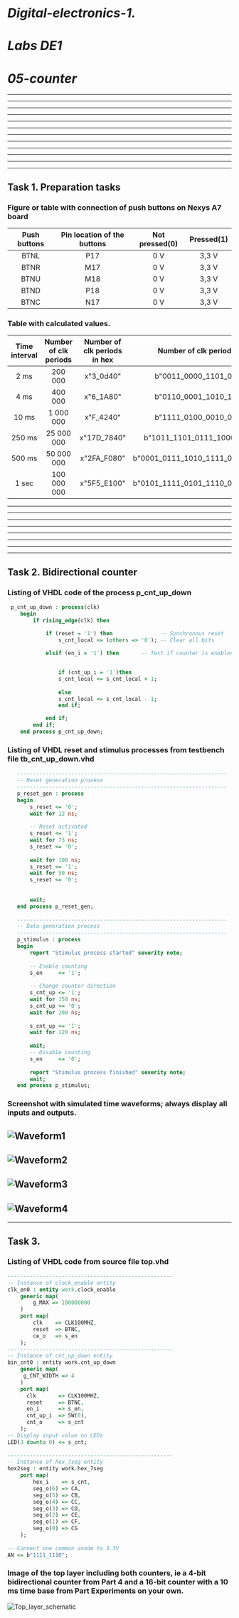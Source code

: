 # *Digital-electronics-1.*

# *Labs DE1* 

# *05-counter*
-----------------------------
-----------------------------
-----------------------------
-----------------------------
-----------------------------
-----------------------------
-----------------------------
-----------------------------
-----------------------------
-----------------------------
-----------------------------
-----------------------------
## Task 1. Preparation tasks

### Figure or table with connection of push buttons on Nexys A7 board

| **Push buttons** | **Pin location of the buttons** | **Not pressed(0)** | **Pressed(1)** |
| :-: | :-: | :-: | :-: |
| BTNL | P17 | 0 V | 3,3 V |
| BTNR | M17 | 0 V | 3,3 V |
| BTNU | M18 | 0 V | 3,3 V |
| BTND | P18 | 0 V | 3,3 V |
| BTNC | N17 | 0 V | 3,3 V |


### Table with calculated values.

| **Time interval** | **Number of clk periods** | **Number of clk periods in hex** | **Number of clk periods in binary** |
| :-: | :-: | :-: | :-: |
| 2 ms   |     200 000 |   x"3_0d40" |           b"0011_0000_1101_0100_0000" |
| 4 ms   |     400 000 |   x"6_1A80" |           b"0110_0001_1010_1000_0000" |
| 10 ms  |   1 000 000 |   x"F_4240" |           b"1111_0100_0010_0100_0000" |
| 250 ms |  25 000 000 | x"17D_7840" |      b"1011_1101_0111_1000_0100_0000" |
| 500 ms |  50 000 000 | x"2FA_F080" | b"0001_0111_1010_1111_0000_1000_0000" |
| 1 sec  | 100 000 000 | x"5F5_E100" | b"0101_1111_0101_1110_0001_0000_0000" |
-----------------------------
-----------------------------
-----------------------------
-----------------------------
-----------------------------
-----------------------------
-----------------------------
-----------------------------
## Task 2. Bidirectional counter

### Listing of VHDL code of the process p_cnt_up_down
```VHDL
 p_cnt_up_down : process(clk)
    begin
        if rising_edge(clk) then
         
            if (reset = '1') then               -- Synchronous reset
                s_cnt_local <= (others => '0'); -- Clear all bits

            elsif (en_i = '1') then       -- Test if counter is enabled


                if (cnt_up_i = '1')then
                s_cnt_local <= s_cnt_local + 1;
                
                else
                s_cnt_local <= s_cnt_local - 1;
                end if;

            end if;
        end if;
    end process p_cnt_up_down;
```

### Listing of VHDL reset and stimulus processes from testbench file tb_cnt_up_down.vhd
```VHDL
   ------------------------------------------------------------------
   -- Reset generation process                                       
   ------------------------------------------------------------------
   p_reset_gen : process                                             
   begin                                                             
       s_reset <= '0';                                               
       wait for 12 ns;                                               
                                                                     
       -- Reset activated                                            
       s_reset <= '1';                                               
       wait for 73 ns;                                               
       s_reset <= '0';                                               
                                                                     
       wait for 100 ns;                                              
       s_reset <= '1';                                               
       wait for 50 ns;                                               
       s_reset <= '0';                                               
                                                                     
                                                                     
       wait;                                                         
   end process p_reset_gen;                                          
                                                                     
   ------------------------------------------------------------------
   -- Data generation process                                        
   ------------------------------------------------------------------
   p_stimulus : process                                              
   begin                                                             
       report "Stimulus process started" severity note;              
                                                                     
       -- Enable counting                                            
       s_en     <= '1';                                              
                                                                     
       -- Change counter direction                                   
       s_cnt_up <= '1';                                              
       wait for 150 ns;                                              
       s_cnt_up <= '0';                                              
       wait for 200 ns;                                              
                                                                     
       s_cnt_up <= '1';                                              
       wait for 120 ns;                                              
                                                                     
       wait;                                                         
       -- Disable counting                                           
       s_en     <= '0';                                              
                                                                     
       report "Stimulus process finished" severity note;             
       wait;                                                         
   end process p_stimulus; 
```

### Screenshot with simulated time waveforms; always display all inputs and outputs.

![Waveform1](Images/Waveform1.png)
-----------------------------
![Waveform2](Images/Waveform2.png)
-----------------------------
![Waveform3](Images/Waveform3.png)
-----------------------------
![Waveform4](Images/Waveform4.png)
-----------------------------
-----------------------------
## Task 3. 

### Listing of VHDL code from source file top.vhd
```VHDL
----------------------------------------------------
-- Instance of clock_enable entity                  
clk_en0 : entity work.clock_enable                  
    generic map(                                    
        g_MAX => 100000000                          
    )                                               
    port map(                                       
        clk    => CLK100MHZ,                        
        reset  => BTNC,                             
        ce_o   => s_en                              
    );                                                                                                  
----------------------------------------------------
-- Instance of cnt_up_down entity                   
bin_cnt0 : entity work.cnt_up_down                  
    generic map(                                    
     g_CNT_WIDTH => 4                               
    )                                               
    port map(                                       
      clk       => CLK100MHZ,                       
      reset     => BTNC,                            
      en_i      => s_en,                            
      cnt_up_i  => SW(0),                           
      cnt_o     => s_cnt                            
    );                                                                                                 
-- Display input value on LEDs                      
LED(3 downto 0) <= s_cnt;                           
                                                    
----------------------------------------------------
-- Instance of hex_7seg entity                      
hex2seg : entity work.hex_7seg                      
    port map(                                       
        hex_i    => s_cnt,                          
        seg_o(6) => CA,                             
        seg_o(5) => CB,                             
        seg_o(4) => CC,                             
        seg_o(3) => CD,                             
        seg_o(2) => CE,                             
        seg_o(1) => CF,                             
        seg_o(0) => CG                              
    );                                              
                                                    
-- Connect one common anode to 3.3V                 
AN <= b"1111_1110";                                 
```

### Image of the top layer including both counters, ie a 4-bit bidirectional counter from Part 4 and a 16-bit counter with a 10 ms time base from Part Experiments on your own.

![Top_layer_schematic](Images/schema.png)
